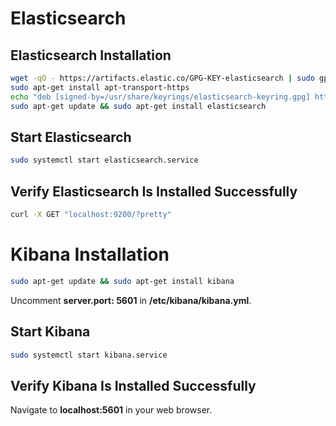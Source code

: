 # Elasticsearch

## Elasticsearch Installation

```bash
wget -qO - https://artifacts.elastic.co/GPG-KEY-elasticsearch | sudo gpg --dearmor -o /usr/share/keyrings/elasticsearch-keyring.gpg
sudo apt-get install apt-transport-https
echo "deb [signed-by=/usr/share/keyrings/elasticsearch-keyring.gpg] https://artifacts.elastic.co/packages/8.x/apt stable main" | sudo tee /etc/apt/sources.list.d/elastic-8.x.list
sudo apt-get update && sudo apt-get install elasticsearch
```

## Start Elasticsearch

```bash
sudo systemctl start elasticsearch.service
```

## Verify Elasticsearch Is Installed Successfully

```bash
curl -X GET "localhost:9200/?pretty"
```

# Kibana Installation

```bash
sudo apt-get update && sudo apt-get install kibana
```

Uncomment __server.port: 5601__ in **/etc/kibana/kibana.yml**.

## Start Kibana

```bash
sudo systemctl start kibana.service
```

## Verify Kibana Is Installed Successfully

Navigate to **localhost:5601** in your web browser.
